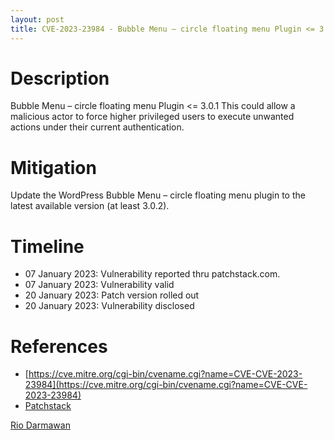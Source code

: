 ```yaml
---
layout: post
title: CVE-2023-23984 - Bubble Menu – circle floating menu Plugin <= 3.0.1 - Cross Site Request Forgery (CSRF)
---
```


Description
============
Bubble Menu – circle floating menu Plugin <= 3.0.1 This could allow a malicious actor to force higher privileged users to execute unwanted actions under their current authentication.

Mitigation
============ 
Update the WordPress Bubble Menu – circle floating menu plugin to the latest available version (at least 3.0.2).

Timeline
============ 
  * 07 January 2023: Vulnerability reported thru patchstack.com.
  * 07 January 2023: Vulnerability valid
  * 20 January 2023: Patch version rolled out
  * 20 January 2023: Vulnerability disclosed

References
============ 
  * [https://cve.mitre.org/cgi-bin/cvename.cgi?name=CVE-CVE-2023-23984](https://cve.mitre.org/cgi-bin/cvename.cgi?name=CVE-CVE-2023-23984)
  * [Patchstack](https://patchstack.com/database/vulnerability/bubble-menu/wordpress-bubble-menu-circle-floating-menu-plugin-3-0-1-cross-site-request-forgery-csrf)



[Rio Darmawan](https://patchstack.com/database/researcher/0f0ce3de-fbab-4348-9729-a5ef92c74b3e)
